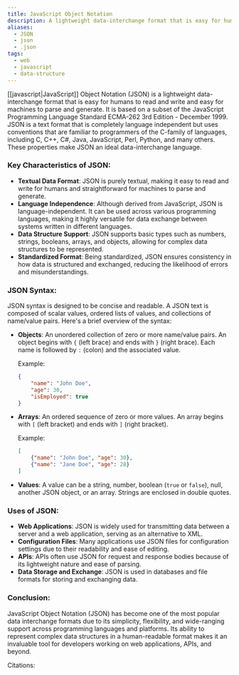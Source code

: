 ```yaml
---
title: JavaScript Object Notation
description: A lightweight data-interchange format that is easy for humans to read and write and easy for machines to parse and generate.
aliases:
  - JSON
  - json
  - .json
tags:
  - web
  - javascript
  - data-structure
---
```

[[javascript|JavaScript]] Object Notation (JSON) is a lightweight data-interchange format that is easy for humans to read and write and easy for machines to parse and generate. It is based on a subset of the JavaScript Programming Language Standard ECMA-262 3rd Edition - December 1999. JSON is a text format that is completely language independent but uses conventions that are familiar to programmers of the C-family of languages, including C, C++, C#, Java, JavaScript, Perl, Python, and many others. These properties make JSON an ideal data-interchange language.

### Key Characteristics of  JSON:

- **Textual Data Format**: JSON is purely textual, making it easy to read and write for humans and straightforward for machines to parse and generate.
- **Language Independence**: Although derived from JavaScript, JSON is language-independent. It can be used across various programming languages, making it highly versatile for data exchange between systems written in different languages.
- **Data Structure Support**: JSON supports basic types such as numbers, strings, booleans, arrays, and objects, allowing for complex data structures to be represented.
- **Standardized Format**: Being standardized, JSON ensures consistency in how data is structured and exchanged, reducing the likelihood of errors and misunderstandings.

### JSON Syntax:

JSON syntax is designed to be concise and readable. A JSON text is composed of scalar values, ordered lists of values, and collections of name/value pairs. Here's a brief overview of the syntax:

- **Objects**: An unordered collection of zero or more name/value pairs. An object begins with `{` (left brace) and ends with `}` (right brace). Each name is followed by `:` (colon) and the associated value.
  
  Example:
  ```json
  {
      "name": "John Doe",
      "age": 30,
      "isEmployed": true
  }
  ```

- **Arrays**: An ordered sequence of zero or more values. An array begins with `[` (left bracket) and ends with `]` (right bracket).
  
  Example:
  ```json
  [
      {"name": "John Doe", "age": 30},
      {"name": "Jane Doe", "age": 28}
  ]
  ```

- **Values**: A value can be a string, number, boolean (`true` or `false`), null, another JSON object, or an array. Strings are enclosed in double quotes.

### Uses of JSON:

- **Web Applications**: JSON is widely used for transmitting data between a server and a web application, serving as an alternative to XML.
- **Configuration Files**: Many applications use JSON files for configuration settings due to their readability and ease of editing.
- **APIs**: APIs often use JSON for request and response bodies because of its lightweight nature and ease of parsing.
- **Data Storage and Exchange**: JSON is used in databases and file formats for storing and exchanging data.

### Conclusion:

JavaScript Object Notation (JSON) has become one of the most popular data interchange formats due to its simplicity, flexibility, and wide-ranging support across programming languages and platforms. Its ability to represent complex data structures in a human-readable format makes it an invaluable tool for developers working on web applications, APIs, and beyond.

Citations:
